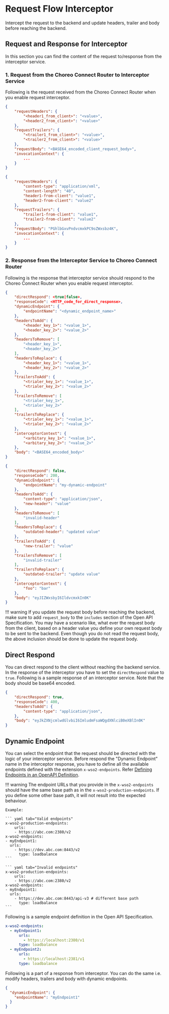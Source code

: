 # Request Flow Interceptor

Intercept the request to the backend and update headers, trailer and body before reaching the backend.

## Request and Response for Interceptor

In this section you can find the content of the request to/response from the interceptor service.

### 1. Request from the Choreo Connect Router to Interceptor Service

Following is the request received from the Choreo Connect Router when you enable request interceptor.

``` json tab="Format"
{
    "requestHeaders": {
        "<header1_from_client>": "<value>",
        "<header2_from_client>": "<value>"
    },
    "requestTrailers": {
        "<trailer1_from_client>": "<value>",
        "<trailer2_from_client>": "<value>"
    },
    "requestBody": "<BASE64_encoded_client_request_body>",
    "invocationContext": {
        ...
    }
}
```

``` json tab="Sample"
{
    "requestHeaders": {
        "content-type": "application/xml",
        "content-length": "40",
        "header1-from-client": "value1",
        "header2-from-client": "value2"
    },
    "requestTrailers": {
        "trailer1-from-client": "value1",
        "trailer2-from-client": "value2"
    },
    "requestBody": "PGhlbGxvPndvcmxkPC9oZWxsbz4K",
    "invocationContext": {
        ...
    }
}
```

### 2. Response from the Interceptor Service to Choreo Connect Router

Following is the response that interceptor service should respond to the Choreo Connect Router when you enable request interceptor.

``` json tab="Format"
{
    "directRespond": <true|false>,
    "responseCode": <HTTP_code_for_direct_response>,
    "dynamicEndpoint": {
        "endpointName": "<dynamic_endpoint_name>"
    },
    "headersToAdd": {
        "<header_key_1>": "<value_1>",
        "<header_key_2>": "<value_2>"
    },
    "headersToRemove": [
        "<header_key_1>",
        "<header_key_2>"
    ],
    "headersToReplace": {
        "<header_key_1>": "<value_1>",
        "<header_key_2>": "<value_2>"
    },
    "trailersToAdd": {
        "<trialer_key_1>": "<value_1>",
        "<trialer_key_2>": "<value_2>"
    },
    "trailersToRemove": [
        "<trialer_key_1>",
        "<trialer_key_2>"
    ],
    "trailersToReplace": {
        "<trialer_key_1>": "<value_1>",
        "<trialer_key_2>": "<value_2>"
    },
    "interceptorContext": {
        "<arbitary_key_1>": "<value_1>",
        "<arbitary_key_2>": "<value_2>"
    },
    "body": "<BASE64_encoded_body>"
}
```

``` json tab="Sample"
{
    "directRespond": false,
    "responseCode": 200,
    "dynamicEndpoint": {
        "endpointName": "my-dynamic-endpoint"
    },
    "headersToAdd": {
        "content-type": "application/json",
        "new-header": "value"
    },
    "headersToRemove": [
        "invalid-header"
    ],
    "headersToReplace": {
        "outdated-header": "updated value"
    },
    "trailersToAdd": {
        "new-trailer": "value"
    },
    "trailersToRemove": [
        "invalid-trailer"
    ],
    "trailersToReplace": {
        "outdated-trailer": "update value"
    },
    "interceptorContext": {
        "foo": "bar"
    },
    "body": "eyJIZWxsbyI6IldvcmxkIn0K"
}
```

<!-- The content of the below warning is same as the info notice in the file
deploy-and-publish/deploy-on-gateway/choreo-connect/message-transformation/defining-interceptors-in-an-open-api-definition.md -->
!!! warning
    If you update the request body before reaching the backend, make sure to add `request_body` to the `includes` section
    of the Open API Specification. You may have a scenario like, what ever the request body from the client, based on a header value
    you define your own request body to be sent to the backend. Even though you do not read the request body, the above inclusion
    should be done to update the request body. 

## Direct Respond

You can direct respond to the client without reaching the backend service. In the response of the interceptor you have to set
the `directRespond` value to `true`. Following is a sample response of an interceptor service. Note that the body should be
base64 encoded.

``` json
{
    "directRespond": true,
    "responseCode": 400,
    "headersToAdd": {
        "content-type": "application/json",
    },
    "body": "eyJkZXNjcmlwdGlvbiI6ImludmFsaWQgdXNlciB0eXBlIn0K"
}
```

## Dynamic Endpoint

You can select the endpoint that the request should be directed with the logic of your interceptor service.
Before respond the "Dynamic Endpoint" name in the interceptor response, you have to define all the available endpoints
defined with the extension `x-wso2-endpoints`. Refer [Defining Endpoints in an OpenAPI Definition]({{base_path}}/deploy-and-publish/deploy-on-gateway/choreo-connect/endpoints/defining-endpoints-in-an-openapi-definition/).

!!! warning
    The endpoint URLs that you provide in the `x-wso2-endpoints` should have the same base path as in the `x-wso2-production-endpoints`.
    If you define some other base path, it will not result into the expected behaviour.

    Example:

    ``` yaml tab="Valid endpoints"
    x-wso2-production-endpoints:
        urls:
        - https://abc.com:2380/v2
    x-wso2-endpoints:
    - myEndpoint1:
      urls:
        - https://dev.abc.com:8443/v2
          type: loadbalance
    ```

    ``` yaml tab="Invalid endpoints"
    x-wso2-production-endpoints:
        urls:
        - https://abc.com:2380/v2
    x-wso2-endpoints:
    - myEndpoint1:
      urls:
        - https://dev.abc.com:8443/api-v3 # different base path
          type: loadbalance
    ```

Following is a sample endpoint definition in the Open API Specification.

```yaml
x-wso2-endpoints:
  - myEndpoint1:
      urls:
        - https://localhost:2380/v1
      type: loadbalance
  - myEndpoint2:
      urls:
        - https://localhost:2381/v1
      type: loadbalance
```

Following is a part of a response from interceptor. You can do the same i.e. modify headers, trailers and body with dynamic endpoints.
```json
{
  "dynamicEndpoint": {
    "endpointName": "myEndpoint1"
  }
}
```
